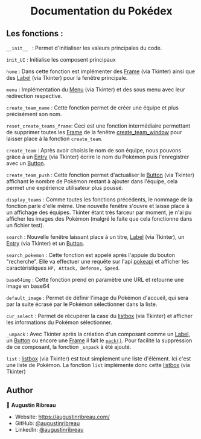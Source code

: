 
<h1 align="center">Documentation du Pokédex</h1>  

## Les fonctions :
`__init__ ` : Permet d'initialiser les valeurs principales du code.

`init_UI` :  Initialise les composent principaux

`home` : Dans cette fonction est implémenter des [Frame](http://tkinter.fdex.eu/doc/frw.html) (via Tkinter) ainsi que des [Label](http://tkinter.fdex.eu/doc/labw.html) (via Tkinter) pour la fenêtre principale.

`menu` : Implémentation du [Menu](http://tkinter.fdex.eu/doc/menw.html) (via Tkinter) et des sous menu avec leur redirection respective.

`create_team_name` : Cette fonction permet de créer une équipe et plus précisément son nom.

`reset_create_teams_frame`:  Ceci est une fonction intermédiaire permettant de supprimer toutes les [Frame](http://tkinter.fdex.eu/doc/frw.html) de la fenêtre [create_team_window](https://github.com/AugustinRibreau/python_pokedex/blob/main/App.py#L64) pour laisser place à la fonction `create_team`.

`create_team` : Après avoir choisis le nom de son équipe, nous pouvons grâce à un [Entry](http://tkinter.fdex.eu/doc/entw.html) (via Tkinter) écrire le nom du Pokémon puis l'enregistrer avec un [Button](http://tkinter.fdex.eu/doc/bw.html).

`create_team_push` : Cette fonction permet d'actualiser le [Button](http://tkinter.fdex.eu/doc/bw.html) (via Tkinter) affichant le nombre de Pokémon restant à ajouter dans l'équipe, cela permet une expérience utilisateur plus poussé.

`display_teams` : Comme toutes les fonctions précédents, le nommage de la fonction parle d'elle même. Une nouvelle fenêtre s'ouvre et laisse place à un affichage des équipes. Tkinter étant très farceur par moment, je n'ai pu afficher les images des Pokémon (malgré le faite que cela fonctionne dans un fichier test).

`search` : Nouvelle fenêtre laissant place à un titre, [Label](http://tkinter.fdex.eu/doc/labw.html) (via Tkinter), un [Entry](http://tkinter.fdex.eu/doc/entw.html) (via Tkinter) et un [Button](http://tkinter.fdex.eu/doc/bw.html).

`search_pokemon` :  Cette fonction est appelé après l'appuie du bouton "recherche". Elle va effectuer une requête sur l'api [pokeapi](https://pokeapi.co/) et afficher les caractéristiques `HP, Attack, Defense, Speed`.

`base64img` : Cette fonction prend en paramètre une URL et retourne une image en base64

`default_image` : Permet de définir l'image du Pokémon d'accueil, qui sera par la suite écrasé par le Pokémon sélectionner dans la liste.

`cur_select` : Permet de récupérer la case du [listbox](http://tkinter.fdex.eu/doc/lbw.html) (via Tkinter) et afficher les informations du Pokémon sélectionner.

`_unpack` : Avec Tkinter après la création d'un composant comme un [Label](http://tkinter.fdex.eu/doc/labw.html), un [Button](http://tkinter.fdex.eu/doc/bw.html) ou encore une [Frame](http://tkinter.fdex.eu/doc/frw.html) il fait le [`pack()`](https://riptutorial.com/fr/tkinter/example/29712/pack--). Pour facilité la suppression de ce composant, la fonction `_unpack` à été ajouté.

`list` : [listbox](http://tkinter.fdex.eu/doc/lbw.html) (via Tkinter) est tout simplement une liste d'élément. Ici c'est une liste de Pokémon. La fonction `list` implémente donc cette [listbox](http://tkinter.fdex.eu/doc/lbw.html) (via Tkinter)


## Author

👤 **Augustin Ribreau**

* Website: https://augustinribreau.com/
* GitHub: [@augustinribreau](https://github.com/augustinribreau)
* LinkedIn: [@augustinribreau](https://linkedin.com/in/augustinribreau)  